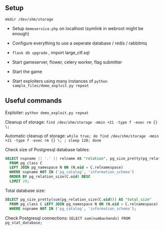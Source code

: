 Setup
-----
`mkdir /dev/shm/storage`
- Setup `demoservice.php` on localhost (symlink in webroot might be enough)
- Configure everything to use a seperate database / redis / rabbitmq
- `flask db upgrade` , import large_ctf.sql 
- Start gameserver, flower, celery worker, flag submitter

- Start the game
- Start exploiters using many instances of `python sample_files/demo_exploit.py repeat`

Useful commands
---------------
Exploiter:
`python demo_exploit.py repeat`

Cleanup of storage:
`find /dev/shm/storage -mmin +21 -type f -exec rm {} \;`

Automatic cleanup of storage:
`while true; do find /dev/shm/storage -mmin +21 -type f -exec rm {} \; ; sleep 120; done`

Check size of Postgresql database tables:
```sql
SELECT nspname || '.' || relname AS "relation", pg_size_pretty(pg_relation_size(C.oid)) AS "size", reltuples::bigint as "count"
  FROM pg_class C
  LEFT JOIN pg_namespace N ON (N.oid = C.relnamespace)
  WHERE nspname NOT IN ('pg_catalog', 'information_schema')
  ORDER BY pg_relation_size(C.oid) DESC
  LIMIT 20;
```

Total database size:
```sql
SELECT pg_size_pretty(sum(pg_relation_size(C.oid))) AS "total_size"
  FROM pg_class C LEFT JOIN pg_namespace N ON (N.oid = C.relnamespace)
  WHERE nspname NOT IN ('pg_catalog', 'information_schema');
```


Check Postgresql connections:
`SELECT sum(numbackends) FROM pg_stat_database;`
